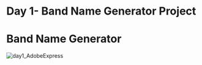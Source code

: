# Day 1- Band Name Generator Project
# Band Name Generator


![day1_AdobeExpress](https://user-images.githubusercontent.com/108231138/180569024-a458d011-d90c-4367-9dd9-8876b8a8a709.gif)


